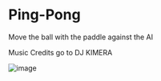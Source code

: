 # Ping-Pong
Move the ball with the paddle against the AI


Music Credits go to DJ KIMERA

![image](https://user-images.githubusercontent.com/71699703/130822180-d6cdafc8-e3f6-4c9e-a448-f978436b5c3e.png)

